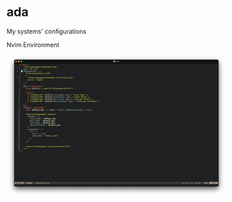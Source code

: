 # ada
My systems' configurations

<p> Nvim Environment </p>
<img align="center" src="./assets/nvim.png" />
